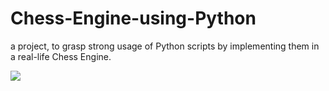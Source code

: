 # Chess-Engine-using-Python
a project, to grasp strong usage of Python scripts by implementing them in a real-life Chess Engine.

![](https://komarev.com/ghpvc/?username=aranyaadheu&base=0000)
